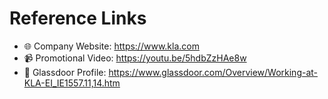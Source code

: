 # Reference Links

- 🌐 Company Website: https://www.kla.com  
- 📹 Promotional Video: https://youtu.be/5hdbZzHAe8w  
- 🧠 Glassdoor Profile: https://www.glassdoor.com/Overview/Working-at-KLA-EI_IE1557.11,14.htm  
